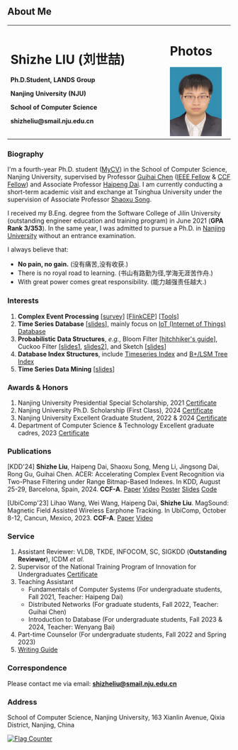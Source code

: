 ## About Me
<table border="0">
  <tr>
    <td width="70%">
      <p><h1>Shizhe LIU (刘世喆) </h1></p>
      <p><b>Ph.D.Student, LANDS Group</b></p>
      <p><b>Nanjing University (NJU)</b></p>
      <p><b>School of Computer Science</b></p>
      <p><b>shizheliu@smail.nju.edu.cn</b></p>
    </td>
    <td width="28%">
      <p><h1>Photos</h1></p>
      <img src="2025.JPG" width="90%">
    </td>
  </tr>  
</table>

### Biography
I'm a fourth-year Ph.D. student ([MyCV](/MyCV250902.pdf)) in the School of Computer Science, Nanjing University, supervised by Professor [Guihai Chen](http://cs.nju.edu.cn/gchen) ([IEEE Fellow](https://services27.ieee.org/fellowsdirectory/keywordsearch.html?keyword=Chen%20Guihai) & [CCF Fellow](https://www.ccf.org.cn/Membership/Individual_member/Honor/2021-07-21/671453.shtml)) and Associate Professor [Haipeng Dai](https://cs.nju.edu.cn/daihp/). I am currently conducting a short-term academic visit and exchange at Tsinghua University under the supervision of Associate Professor [Shaoxu Song](https://sxsong.github.io/).

I received my B.Eng. degree from the Software College of Jilin University (outstanding engineer education and training program) in June 2021 (**GPA Rank 3/353**). In the same year, I was admitted to pursue a Ph.D. in [Nanjing University](https://www.nju.edu.cn/) without an entrance examination.

I always believe that: 
 - **No pain, no gain.** (没有痛苦,没有收获.)
 - There is no royal road to learning. (书山有路勤为径,学海无涯苦作舟.)
 - With great power comes great responsibility. (能力越强责任越大.)

### Interests

1. **Complex Event Processing** [[survey](https://link.springer.com/article/10.1007/s00778-019-00557-w)] [[FlinkCEP]](https://nightlies.apache.org/flink/flink-docs-master/docs/libs/cep/) [[Tools]](https://www.databricks.com/glossary/complex-event-processing)
2. **Time Series Database** [[slides](/Introduction_to_Time_Series_Database.pdf)], mainly focus on [IoT (Internet of Things) Database](https://iotdb.apache.org/zh/)
3. **Probabilistic Data Structures**, *e.g.*, Bloom Filter [[hitchhiker's guide]](/bloom-filter-slides.pdf), Cuckoo Filter [[slides1](/infocom24.pptx), [slides2](/eurosys.pptx)], and Sketch [[slides](/sketch.pptx)]
4. **Database Index Structures**, include [Timeseries Index](https://link.springer.com/article/10.1007/s00778-019-00573-w) and [B+/LSM Tree Index](https://dl.acm.org/doi/10.1145/3299869.3300097)
5. **Time Series Data Mining** [[slides](/Time_Series_Data_Mining.pdf)]


### Awards & Honors
1. Nanjing University Presidential Special Scholarship, 2021 [Certificate](/credentials/doctor_scholarship.pdf)
2. Nanjing University Ph.D. Scholarship (First Class), 2024 [Certificate](/credentials/JXJ2025.pdf)
3. Nanjing University Excellent Graduate Student, 2022 & 2024 [Certificate](/credentials/excellent_student.pdf)
4. Department of Computer Science & Technology Excellent graduate cadres, 2023 [Certificate](/credentials/excellent_student_association.pdf)

### Publications

[KDD'24] **Shizhe Liu**, Haipeng Dai, Shaoxu Song, Meng Li, Jingsong Dai, Rong Gu, Guihai Chen. ACER: Accelerating Complex Event Recognition via Two-Phase Filtering under Range Bitmap-Based Indexes. In KDD, August 25-29, Barcelona, Spain, 2024. **CCF-A**. [Paper](/KDD24_ACER.pdf) [Video](https://www.youtube.com/watch?v=GW4QsuRyXHc) [Poster](/acer_poster.pdf) [Slides](/acer_slides.pptx) [Code](https://github.com/Josehokec/ACER4CER)

[UbiComp'23] Lihao Wang, Wei Wang, Haipeng Dai, **Shizhe Liu**. MagSound: Magnetic Field Assisted Wireless Earphone Tracking. In UbiComp, October 8-12, Cancun, Mexico, 2023. **CCF-A**. [Paper](/UbiComp23_MagSound.pdf) [Video](https://www.youtube.com/watch?v=MLKMuSyfhVc&t=3s)

### Service

1. Assistant Reviewer: VLDB, TKDE, INFOCOM, SC, SIGKDD (**Outstanding Reviewer**), ICDM *et al*.
2. Supervisor of the National Training Program of Innovation for Undergraduates [Certificate](/credentials/training_program.pdf)
3. Teaching Assistant
    * Fundamentals of Computer Systems (For undergraduate students, Fall 2021, Teacher: Haipeng Dai)
    * Distributed Networks (For graduate students, Fall 2022, Teacher: Guihai Chen)
    * Introduction to Database (For undergraduate students, Fall 2023 & 2024, Teacher: Wenyang Bai)
4. Part-time Counselor (For undergraduate students, Fall 2022 and Spring 2023)
5. [Writing Guide](https://github.com/Josehokec/LatexWriting)

### Correspondence

Please contact me via email: **shizheliu@smail.nju.edu.cn**

### Address
School of Computer Science, Nanjing University, 163 Xianlin Avenue, Qixia District, Nanjing, China


<a href="https://info.flagcounter.com/9fKv"><img src="https://s11.flagcounter.com/count2/9fKv/bg_FFFFF5/txt_000000/border_CCCCCC/columns_5/maxflags_10/viewers_0/labels_1/pageviews_1/flags_0/percent_0/" alt="Flag Counter" border="0"></a>
